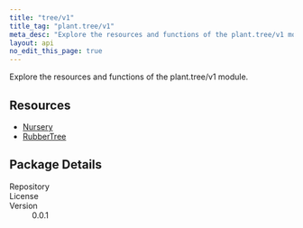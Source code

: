 ```yaml
---
title: "tree/v1"
title_tag: "plant.tree/v1"
meta_desc: "Explore the resources and functions of the plant.tree/v1 module."
layout: api
no_edit_this_page: true
---
```


<!-- WARNING: this file was generated by test. -->
<!-- Do not edit by hand unless you're certain you know what you are doing! -->

Explore the resources and functions of the plant.tree/v1 module.

<h2 id="resources">Resources</h2>
<ul class="api">
    <li><a href="nursery" title="Nursery"><span class="api-symbol api-symbol--resource"></span>Nursery</a></li>
    <li><a href="rubbertree" title="RubberTree"><span class="api-symbol api-symbol--resource"></span>RubberTree</a></li>
</ul>

<h2 id="package-details">Package Details</h2>
<dl class="package-details">
	<dt>Repository</dt>
	<dd><a href=""></a></dd>
	<dt>License</dt>
	<dd></dd>
	<dt>Version</dt>
	<dd>0.0.1</dd>
</dl>

